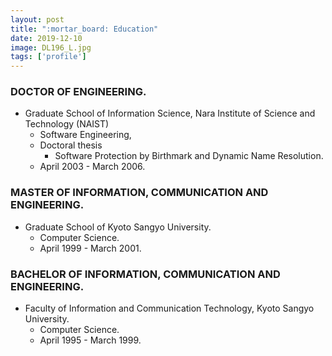 ```yaml
---
layout: post
title: ":mortar_board: Education"
date: 2019-12-10
image: DL196_L.jpg
tags: ['profile']
---
```


### DOCTOR OF ENGINEERING.

* Graduate School of Information Science, Nara Institute of Science and Technology (NAIST)
    * Software Engineering,
    * Doctoral thesis
        * Software Protection by Birthmark and Dynamic Name Resolution.
    * April 2003 - March 2006.

### MASTER OF INFORMATION, COMMUNICATION AND ENGINEERING.

* Graduate School of Kyoto Sangyo University.
    * Computer Science.
    * April 1999 - March 2001.

### BACHELOR OF INFORMATION, COMMUNICATION AND ENGINEERING.

* Faculty of Information and Communication Technology, Kyoto Sangyo University.
    * Computer Science.
    * April 1995 - March 1999.

